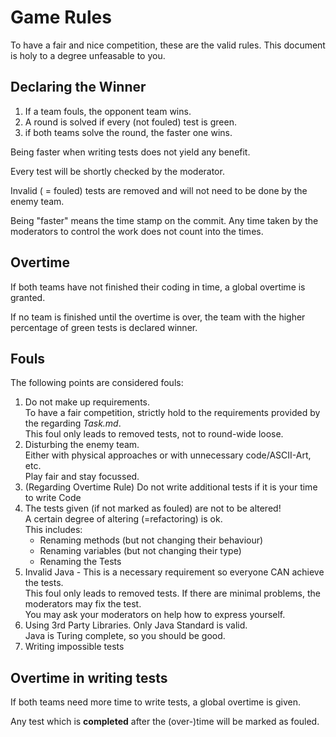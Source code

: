 # Game Rules

To have a fair and nice competition, these are the valid rules.
This document is holy to a degree unfeasable to you.

## Declaring the Winner

1. If a team fouls, the opponent team wins.
2. A round is solved if every (not fouled) test is green.
3. if both teams solve the round, the faster one wins.

Being faster when writing tests does not yield any benefit.

Every test will be shortly checked by the moderator.

Invalid ( = fouled) tests are removed and will not need to be done by the enemy team.  

Being "faster" means the time stamp on the commit. Any time taken by the moderators to control the work does not count into the times.

## Overtime

If both teams have not finished their coding in time, a global overtime is granted.

If no team is finished until the overtime is over, the team with the higher percentage of green tests is declared winner.

## Fouls

The following points are considered fouls:

1. Do not make up requirements. <br>
To have a fair competition, strictly hold to the requirements provided by the regarding *Task.md*. <br>
This foul only leads to removed tests, not to round-wide loose.
2. Disturbing the enemy team. <br>
Either with physical approaches or with unnecessary code/ASCII-Art, etc. <br>
Play fair and stay focussed.
3. (Regarding Overtime Rule) Do not write additional tests if it is your time to write Code
4. The tests given (if not marked as fouled) are not to be altered! <br>
A certain degree of altering (=refactoring) is ok.<br>
This includes:
    - Renaming methods (but not changing their behaviour)
    - Renaming variables (but not changing their type)
    - Renaming the Tests
5. Invalid Java - This is a necessary requirement so everyone CAN achieve the tests. <br>
This foul only leads to removed tests. If there are minimal problems, the moderators may fix the test. <br>
You may ask your moderators on help how to express yourself.
6. Using 3rd Party Libraries. Only Java Standard is valid. <br>
Java is Turing complete, so you should be good.
7. Writing impossible tests

## Overtime in writing tests

If both teams need more time to write tests, a global overtime is given.

Any test which is **completed** after the (over-)time will be marked as fouled.